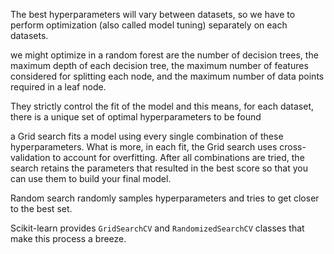 The best hyperparameters will vary between datasets, so we have to perform optimization (also called model tuning) separately on each datasets.

we might optimize in a random forest are the number of decision trees, the maximum depth of each decision tree, the maximum number of features considered for splitting each node, and the maximum number of data points required in a leaf node.

They strictly control the fit of the model and this means, for each dataset, there is a unique set of optimal hyperparameters to be found

a Grid search fits a model using every single combination of these hyperparameters. What is more, in each fit, the Grid search uses cross-validation to account for overfitting. After all combinations are tried, the search retains the parameters that resulted in the best score so that you can use them to build your final model.

Random search randomly samples hyperparameters and tries to get closer to the best set.

Scikit-learn provides `GridSearchCV` and `RandomizedSearchCV` classes that make this process a breeze.

